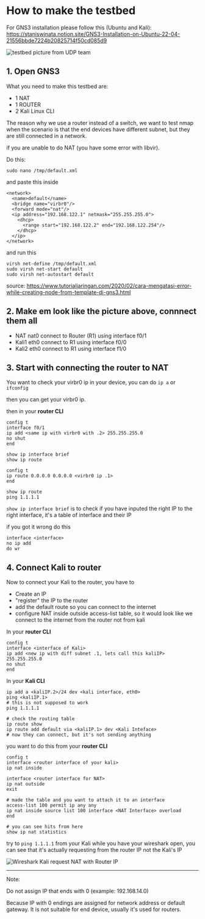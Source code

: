# How to make the testbed
For GNS3 installation please follow this (Ubuntu and Kali):
https://staniswinata.notion.site/GNS3-Installation-on-Ubuntu-22-04-21556bbde7224b20825714f50cd085d9

![testbed picture from UDP team](docs/testbed.png)

## 1. Open GNS3
What you need to make this testbed are:
- 1 NAT
- 1 ROUTER
- 2 Kali Linux CLI

The reason why we use a router instead of a switch, we want to test nmap when the scenario is that the end devices have different subnet, but they are still connected in a network.

if you are unable to do NAT (you have some error with libvir).

Do this:

``` plain
sudo nano /tmp/default.xml
```

and paste this inside
```
<network>
  <name>default</name>
  <bridge name="virbr0"/>
  <forward mode="nat"/>
  <ip address="192.168.122.1" netmask="255.255.255.0">
    <dhcp>
      <range start="192.168.122.2" end="192.168.122.254"/>
    </dhcp>
  </ip>
</network>
```
and run this
```
virsh net-define /tmp/default.xml
sudo virsh net-start default
sudo virsh net-autostart default
```
source: https://www.tutorialjaringan.com/2020/02/cara-mengatasi-error-while-creating-node-from-template-di-gns3.html
## 2. Make em look like the picture above, connnect them all
- NAT nat0 connect to Router (R1) using interface f0/1
- Kali1 eth0 connect to R1 using interface f0/0
- Kali2 eth0 connect to R1 using interface f1/0

## 3. Start with connecting the router to NAT
You want to check your virbr0 ip in your device, you can do 
`ip a` or `ifconfig`

then you can get your virbr0 ip.

then in your **router CLI**
```
config t
interface f0/1
ip add <same ip with virbr0 with .2> 255.255.255.0
no shut
end

show ip interface brief
show ip route

config t
ip route 0.0.0.0 0.0.0.0 <virbr0 ip .1>
end

show ip route 
ping 1.1.1.1
```

`show ip interface brief` is to check if you have inputed the right IP to the right interface, it's a table of interface and their IP

if you got it wrong do this
```
interface <interface>
no ip add
do wr
```
 ## 4. Connect Kali to router
 Now to connect your Kali to the router, you have to
 - Create an IP
 - "register" the IP to the router
 - add the default route so you can connect to the internet
 - configure NAT inside outside access-list table, so it would look like we connect to the internet from the router not from kali

In your **router CLI**
```
config t
interface <interface of Kali>
ip add <new ip with diff subnet .1, lets call this kaliIP> 255.255.255.0
no shut
end
```
In your **Kali CLI**
```
ip add a <kaliIP.2>/24 dev <kali interface, eth0>
ping <kaliIP.1> 
# this is not supposed to work
ping 1.1.1.1

# check the routing table
ip route show
ip route add default via <kaliIP.1> dev <Kali Inteface>
# now they can connect, but it's not sending anything
```
you want to do this from your **router CLI**
```
config t
interface <router interface of your kali>
ip nat inside

interface <router interface for NAT>
ip nat outside
exit

# made the table and you want to attach it to an interface
access-list 100 permit ip any any
ip nat inside source list 100 interface <NAT Interface> overload
end

# you can see hits from here
show ip nat statistics
```

try to `ping 1.1.1.1` from your Kali while you have your wireshark open, you can see that it's actually requesting from the router IP not the Kali's IP

![Wireshark Kali request NAT with Router IP](docs/NATRequest.png)

---
Note:

Do not assign IP that ends with 0 (example: 192.168.14.0)

Because IP with 0 endings are assigned for network address or default gateway. It is not suitable for end device, usually it's used for routers.